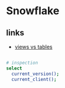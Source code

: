 # Snowflake

## links

- [views vs tables](https://docs.snowflake.com/en/user-guide/views-introduction.html)

```sh

# inspection
select
  current_version();
  current_client();
